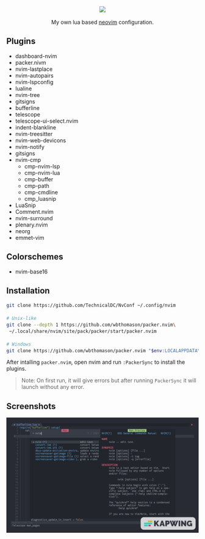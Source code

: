 <div class="class" align="center">
	<image class="banner" src="images/banner.png" style="width:400px;height:auto;">

My own lua based [neovim](https://neovim.org/) configuration.
</div>

## Plugins

* dashboard-nvim
* packer.nivm
* nvim-lastplace
* nvim-autopairs
* nvim-lspconfig
* lualine
* nvim-tree
* gitsigns
* bufferline
* telescope
* telescope-ui-select.nvim
* indent-blankline
* nvim-treesitter
* nvim-web-devicons
* nvim-notify
* gitsigns
* nvim-cmp
  - cmp-nvim-lsp
  - cmp-nvim-lua
  - cmp-buffer
  - cmp-path
  - cmp-cmdline
  - cmp_luasnip
* LuaSnip
* Comment.nvim
* nvim-surround
* plenary.nvim
* neorg
* emmet-vim

## Colorschemes

* nvim-base16

## Installation
```bash
git clone https://github.com/TechnicalDC/NvConf ~/.config/nvim

# Unix-like
git clone --depth 1 https://github.com/wbthomason/packer.nvim\
 ~/.local/share/nvim/site/pack/packer/start/packer.nvim
 
# Windows
git clone https://github.com/wbthomason/packer.nvim "$env:LOCALAPPDATA\nvim-data\site\pack\packer\start\packer.nvim"
```

After intalling `packer.nvim`, open nvim and run `:PackerSync` to install the plugins.

> Note: On first run, it will give errors but after running `PackerSync` it will launch without any error.

## Screenshots

![neovim](https://github.com/TechnicalDC/NvConf/blob/main/images/neovim.gif)
